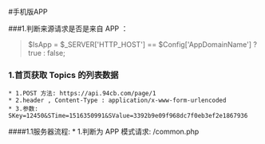 #手机版APP

###1.判断来源请求是否是来自 APP ：
>$IsApp = $_SERVER['HTTP_HOST'] == $Config['AppDomainName'] ? true : false;


### 1.首页获取 Topics 的列表数据

    * 1.POST 方法: https://api.94cb.com/page/1
    * 2.header , Content-Type : application/x-www-form-urlencoded
    * 3.参数: SKey=12450&STime=1516350991&SValue=3392b9e09f968dc7f0eb3ef2e1867936
    
####1.1服务器流程:
    * 1.判断为 APP 模式请求: /common.php 
